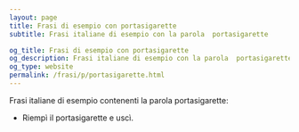 ```yaml
---
layout: page
title: Frasi di esempio con portasigarette 
subtitle: Frasi italiane di esempio con la parola  portasigarette

og_title: Frasi di esempio con portasigarette 
og_description: Frasi italiane di esempio con la parola  portasigarette
og_type: website
permalink: /frasi/p/portasigarette.html
---
```


Frasi italiane di esempio contenenti la parola portasigarette:


- Riempì il portasigarette e uscì.
